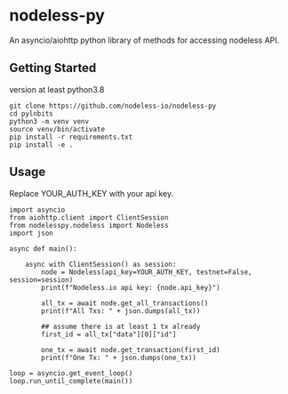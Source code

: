 # nodeless-py

An asyncio/aiohttp python library of methods for accessing nodeless API. 

## Getting Started

version at least python3.8

```
git clone https://github.com/nodeless-io/nodeless-py
cd pylnbits
python3 -m venv venv
source venv/bin/activate
pip install -r requirements.txt
pip install -e .
```

## Usage

Replace YOUR_AUTH_KEY with your api key.

```
import asyncio
from aiohttp.client import ClientSession
from nodelesspy.nodeless import Nodeless
import json

async def main():

    async with ClientSession() as session:
        node = Nodeless(api_key=YOUR_AUTH_KEY, testnet=False, session=session)
        print(f"Nodeless.io api key: {node.api_key}")

        all_tx = await node.get_all_transactions()
        print(f"All Txs: " + json.dumps(all_tx))

        ## assume there is at least 1 tx already
        first_id = all_tx["data"][0]["id"]

        one_tx = await node.get_transaction(first_id)
        print(f"One Tx: " + json.dumps(one_tx))

loop = asyncio.get_event_loop()
loop.run_until_complete(main())
```
